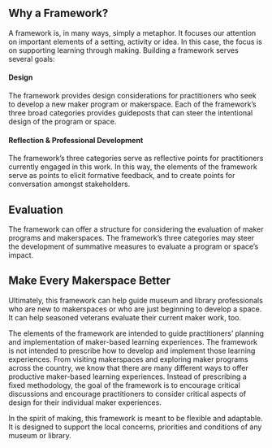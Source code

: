 
## Why a Framework?
A framework is, in many ways, simply a metaphor. It focuses our attention on important elements of a setting, activity or idea. In this case, the focus is on supporting learning through making. Building a framework serves several goals:
 
#### Design
The framework provides design considerations for practitioners who seek to develop a new maker program or makerspace. Each of the framework’s three broad categories provides guideposts that can steer the intentional design of the program or space.
 
#### Reflection & Professional Development
The framework’s three categories serve as reflective points for practitioners currently engaged in this work. In this way, the elements of the framework serve as points to elicit formative feedback, and to create points for conversation amongst stakeholders.
 
## Evaluation
The framework can offer a structure for considering the evaluation of maker programs and makerspaces. The framework’s three categories may steer the development of summative measures to evaluate a program or space’s impact.

## Make Every Makerspace Better
Ultimately, this framework can help guide museum and library professionals who are new to makerspaces or who are just beginning to develop a space. It can help seasoned veterans evaluate their current maker work, too.
 
The elements of the framework are intended to guide practitioners’ planning and implementation of maker-based learning experiences. The framework is not intended to prescribe how to develop and implement those learning experiences. From visiting makerspaces and exploring maker programs across the country, we know that there are many different ways to offer productive maker-based learning experiences. Instead of prescribing a fixed methodology, the goal of the framework is to encourage critical discussions and encourage practitioners to consider critical aspects of design for their individual maker experiences.
 
In the spirit of making, this framework is meant to be flexible and adaptable. It is designed to support the local concerns, priorities and conditions of any museum or library. 


